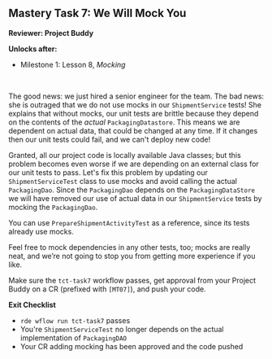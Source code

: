 ## Mastery Task 7: We Will Mock You

**Reviewer: Project Buddy**

**Unlocks after:**

* Milestone 1: Lesson 8, *Mocking*

&nbsp;

The good news: we just hired a senior engineer for the team. The bad news: she is outraged that we do not use mocks in
our `ShipmentService` tests! She explains that without mocks, our unit tests are brittle because they depend on the
contents of the *actual* `PackagingDatastore`. This means we are dependent on actual data, that could be changed at any
time. If it changes then our unit tests could fail, and we can't deploy new code! 

Granted, all our project code is locally available Java classes; but this problem becomes even worse if we are depending
on an external class for our unit tests to pass. Let's fix this problem by updating our `ShipmentServiceTest` class
to use mocks and avoid calling the actual `PackagingDao`. Since the `PackagingDao` depends on the `PackagingDataStore`
we will have removed our use of actual data in our `ShipmentService` tests by mocking the `PackagingDao`.

You can use `PrepareShipmentActivityTest` as a reference, since its tests already use mocks.

Feel free to mock dependencies in any other tests, too; mocks are really neat, and we’re not going to stop you from
getting more experience if you like. 

Make sure the `tct-task7` workflow passes, get approval from your Project Buddy on a CR (prefixed with `[MT07]`),
and push your code.

**Exit Checklist**
- `rde wflow run tct-task7` passes
- You're `ShipmentServiceTest` no longer depends on the actual implementation of `PackagingDAO`
- Your CR adding mocking has been approved and the code pushed
